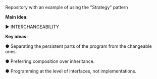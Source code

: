 Repository with an example of using the "Strategy" pattern

<b>Main idea:</b> 
 
► INTERCHANGEABILITY
  
<b>Key ideas:</b>

● Separating the persistent parts of the program from the changeable ones.

● Preferring composition over inheritance. 

● Programming at the level of interfaces, not implementations.
